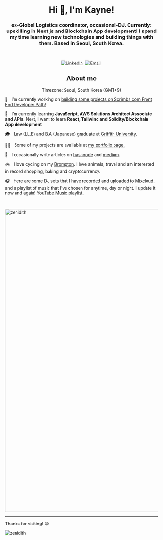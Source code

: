 <h1 align="center">Hi 👋, I'm Kayne!</h1>

<h3 align="center">ex-Global Logistics coordinator, occasional-DJ. Currently: upskilling in Next.js and Blockchain App development! I spend my time learning new technologies and building things with them. Based in Seoul, South Korea.</h3>

<br/>

<p align="center">
<a href="https://www.linkedin.com/in/ksheenan"><img src="https://img.shields.io/badge/linkedin-%230077B5.svg?&style=for-the-badge&logo=linkedin&logoColor=white" alt="LinkedIn" /></a>&nbsp;
<a href="mailto:k.sheenan@gmail.com"><img src="https://img.shields.io/badge/Gmail-D14836?style=for-the-badge&logo=gmail&logoColor=white" alt="Email" /></a>&nbsp;
</p>

<h2 align="center">About me</h2>
<p align="center">
Timezone: Seoul, South Korea (GMT+9)
</p>

🔭 &nbsp; I’m currently working on <a href="https://www.scrimba.com/learn/frontend" target="_blank">building some projects on Scrimba.com Front End Developer Path!</a>

🌱 &nbsp; I’m currently learning **JavaScript, AWS Solutions Architect Associate and APIs**. Next, I want to learn **React, Tailwind and Solidity/Blockchain App development**
 
🎓 &nbsp; Law (LL.B) and B.A (Japanese) graduate at [Griffith University](https://www.griffith.edu.au/).

👨‍💻 &nbsp; Some of my projects are available at [my portfolio page.](https://zenidith.github.io/portfolio-fcc/)

📝  &nbsp; I occasionally write articles on [hashnode](https://kayne.hashnode.dev/) and [medium](https://medium.com/@kayne-tech).

🚲  &nbsp; I love cycling on my [Brompton](https://www.brompton.com/). I love animals, travel and am interested in record shopping, baking and cryptocurrency.

🎧 &nbsp; Here are some DJ sets that I have recorded and uploaded to [Mixcloud.](https://www.mixcloud.com/kaynesheenan/uploads/) and a playlist of music that I've chosen for anytime, day or night. I update it now and again! [YouTube Music playlist.](https://music.youtube.com/playlist?list=PLu-jfJvgfD00960Tv42A5vCKQjz4EJuop)

<!-- <h3 align="center">Languages and Tools:</h3>

<br/>

<p align="left"> 
 
<a href="https://www.w3.org/html/" target="_blank"> <img src="https://raw.githubusercontent.com/devicons/devicon/master/icons/html5/html5-original-wordmark.svg" alt="html5" width="50" height="50"/> </a> <a href="https://www.w3schools.com/css/" target="_blank"> <img src="https://raw.githubusercontent.com/devicons/devicon/master/icons/css3/css3-original-wordmark.svg" alt="css3" width="50" height="50"/> </a> <a href="https://getbootstrap.com" target="_blank"> <img src="https://raw.githubusercontent.com/devicons/devicon/master/icons/bootstrap/bootstrap-plain-wordmark.svg" alt="bootstrap" width="50" height="50"/> </a> <a href="https://developer.mozilla.org/en-US/docs/Web/JavaScript" target="_blank"> <img src="https://raw.githubusercontent.com/devicons/devicon/master/icons/javascript/javascript-original.svg" alt="javascript" width="50" height="50"/> </a>
<a href="https://aws.amazon.com" target="_blank"> <img src="https://raw.githubusercontent.com/devicons/devicon/master/icons/amazonwebservices/amazonwebservices-original-wordmark.svg" alt="aws" width="50" height="50"/> </a> <a href="https://www.figma.com/" target="_blank"> <img src="https://www.vectorlogo.zone/logos/figma/figma-icon.svg" alt="figma" width="50" height="50"/> </a>   <a href="https://www.ruby-lang.org/en/" target="_blank"> <img src="https://raw.githubusercontent.com/devicons/devicon/master/icons/ruby/ruby-original.svg" alt="ruby" width="50" height="50"/> </a> 

</p>
 -->

<br />
<p align="center" style="display:inline">
<p><img align="center" src="https://github-readme-streak-stats.herokuapp.com?user=zenidith&theme=dark&hide_border=true" alt="zenidith" width="1000" /></p>
<!-- <img src="https://github-readme-stats.vercel.app/api/top-langs/?username=zenidith&layout=compact&theme=radical" width="400" /> -->
</p>

---

Thanks for visiting! :smile: <p align="left"> <img src="https://komarev.com/ghpvc/?username=zenidith&label=Profile%20views&color=0e75b6&style=flat" alt="zenidith" /> </p>
